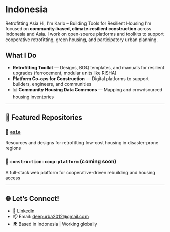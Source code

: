 # Indonesia
Retrofitting Asia
Hi, I'm Karlo – Building Tools for Resilient Housing
I'm focused on **community-based, climate-resilient construction** across Indonesia and Asia. I work on open-source platforms and toolkits to support cooperative retrofitting, green housing, and participatory urban planning.


## What I Do

- **Retrofitting Toolkit** — Designs, BOQ templates, and manuals for resilient upgrades (ferrocement, modular units like RISHA)
-  **Platform Co-ops for Construction** — Digital platforms to support builders, engineers, and communities
- 📊 **Community Housing Data Commons** — Mapping and crowdsourced housing inventories

---

## 📂 Featured Repositories

### 🔹 [`asia`](https://github.com/dkarlo-retrofitting/asia)
Resources and designs for retrofitting low-cost housing in disaster-prone regions

### 🔹 `construction-coop-platform` (coming soon)
A full-stack web platform for cooperative-driven rebuilding and housing access

---

## 🌐 Let’s Connect!

- 💬 [LinkedIn](https://www.linkedin.com/)
- 📫 Email: deepurba2012@gmail.com
- 🌍 Based in Indonesia | Working globally
